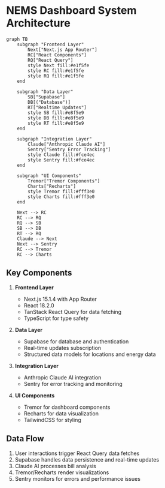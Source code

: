 # NEMS Dashboard System Architecture

```mermaid
graph TB
    subgraph "Frontend Layer"
        Next["Next.js App Router"]
        RC["React Components"]
        RQ["React Query"]
        style Next fill:#e1f5fe
        style RC fill:#e1f5fe
        style RQ fill:#e1f5fe
    end

    subgraph "Data Layer"
        SB["Supabase"]
        DB[("Database")]
        RT["Realtime Updates"]
        style SB fill:#e8f5e9
        style DB fill:#e8f5e9
        style RT fill:#e8f5e9
    end

    subgraph "Integration Layer"
        Claude["Anthropic Claude AI"]
        Sentry["Sentry Error Tracking"]
        style Claude fill:#fce4ec
        style Sentry fill:#fce4ec
    end

    subgraph "UI Components"
        Tremor["Tremor Components"]
        Charts["Recharts"]
        style Tremor fill:#fff3e0
        style Charts fill:#fff3e0
    end

    Next --> RC
    RC --> RQ
    RQ --> SB
    SB --> DB
    RT --> RQ
    Claude --> Next
    Next --> Sentry
    RC --> Tremor
    RC --> Charts
```

## Key Components

1. **Frontend Layer**
   - Next.js 15.1.4 with App Router
   - React 18.2.0
   - TanStack React Query for data fetching
   - TypeScript for type safety

2. **Data Layer**
   - Supabase for database and authentication
   - Real-time updates subscription
   - Structured data models for locations and energy data

3. **Integration Layer**
   - Anthropic Claude AI integration
   - Sentry for error tracking and monitoring

4. **UI Components**
   - Tremor for dashboard components
   - Recharts for data visualization
   - TailwindCSS for styling

## Data Flow

1. User interactions trigger React Query data fetches
2. Supabase handles data persistence and real-time updates
3. Claude AI processes bill analysis
4. Tremor/Recharts render visualizations
5. Sentry monitors for errors and performance issues
